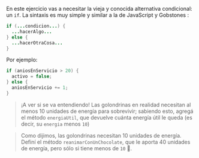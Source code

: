 En este ejercicio vas a necesitar la vieja y conocida alternativa condicional: un `if`. La sintaxis es muy simple y similar a la de JavaScript <i class="da da-javascript"></i> y Gobstones <i class="da da-gobstones"></i>: 

```java
if (...condicion...) {
  ...hacerAlgo...
} else {
  ...hacerOtraCosa...
}
```

Por ejemplo: 

```java
if (aniosEnServicio > 20) {
  activo = false;
} else {
  aniosEnServicio += 1;
}
```
> ¡A ver si se va entendiendo! Las golondrinas en realidad necesitan al menos 10 unidades de energía para sobrevivir; sabiendo esto, agregá el método `energiaUtil`, que devuelve cuánta energía útil le queda (es decir, su `energia` menos `10`)   



>  Como dijimos, las golondrinas necesitan 10 unidades de energía. Definí el método `reanimarConUnChocolate`, que le aporta 40 unidades de energía, pero sólo si tiene menos de `10` :chocolate_bar:.